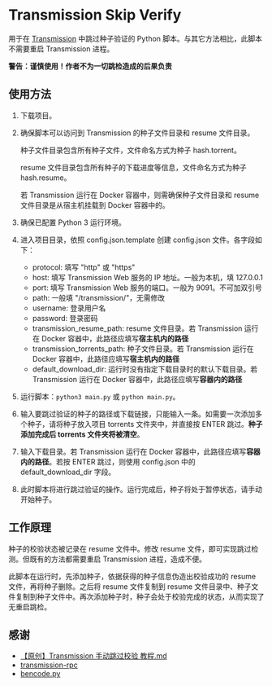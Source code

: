 # Transmission Skip Verify

用于在 [Transmission](https://transmissionbt.com/) 中跳过种子验证的 Python 脚本。与其它方法相比，此脚本不需要重启 Transmission 进程。

**警告：谨慎使用！作者不为一切跳检造成的后果负责**

## 使用方法

1. 下载项目。

2. 确保脚本可以访问到 Transmission 的种子文件目录和 resume 文件目录。
   
   种子文件目录包含所有种子文件，文件命名方式为种子 hash.torrent。
   
   resume 文件目录包含所有种子的下载进度等信息，文件命名方式为种子 hash.resume。
   
   若 Transmission 运行在 Docker 容器中，则需确保种子文件目录和 resume 文件目录是从宿主机挂载到 Docker 容器中的。

3. 确保已配置 Python 3 运行环境。

4. 进入项目目录，依照 config.json.template 创建 config.json 文件。各字段如下：

   + protocol: 填写 "http" 或 "https"
   + host: 填写 Transmission Web 服务的 IP 地址。一般为本机，填 127.0.0.1
   + port: 填写 Transmission Web 服务的端口。一般为 9091。不可加双引号
   + path: 一般填 "/transmission/"，无需修改
   + username: 登录用户名
   + password: 登录密码
   + transmission_resume_path: resume 文件目录。若 Transmission 运行在 Docker 容器中，此路径应填写**宿主机内的路径**
   + transmission_torrents_path: 种子文件目录。若 Transmission 运行在 Docker 容器中，此路径应填写**宿主机内的路径**
   + default_download_dir: 运行时没有指定下载目录时的默认下载目录。若 Transmission 运行在 Docker 容器中，此路径应填写**容器内的路径**

5. 运行脚本：`python3 main.py` 或 `python main.py`。

6. 输入要跳过验证的种子的路径或下载链接，只能输入一条。如需要一次添加多个种子，请将种子放入项目 torrents 文件夹中，并直接按 ENTER 跳过。**种子添加完成后 torrents 文件夹将被清空**。

7. 输入下载目录。若 Transmission 运行在 Docker 容器中，此路径应填写**容器内的路径**。若按 ENTER 跳过，则使用 config.json 中的 default_download_dir 字段。

8. 此时脚本将进行跳过验证的操作。运行完成后，种子将处于暂停状态，请手动开始种子。

## 工作原理

种子的校验状态被记录在 resume 文件中。修改 resume 文件，即可实现跳过检测。但既有的方法都需要重启 Transmission 进程，造成不便。

此脚本在运行时，先添加种子，依据获得的种子信息伪造出校验成功的 resume 文件，再将种子删除。之后将 resume 文件复制到 resume 文件目录中、种子文件复制到种子文件中。再次添加种子时，种子会处于校验完成的状态，从而实现了无重启跳检。

## 感谢

+ [【原创】Transmission 手动跳过校验 教程.md](https://github.com/ylxb2016/PT-help/blob/master/PT%20Tutorial/%E3%80%90%E5%8E%9F%E5%88%9B%E3%80%91Transmission%20%E6%89%8B%E5%8A%A8%E8%B7%B3%E8%BF%87%E6%A0%A1%E9%AA%8C%20%E6%95%99%E7%A8%8B.md)
+ [transmission-rpc](https://github.com/trim21/transmission-rpc)
+ [bencode.py](https://github.com/fuzeman/bencode.py)